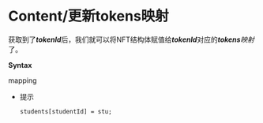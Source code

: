 # Content/**更新**tokens**映射**

获取到了***tokenId***后，我们就可以将NFT结构体赋值给***tokenId***对应的***tokens**映射*了。

**Syntax** 

mapping

- 提示
    
    ```solidity
    students[studentId] = stu;
    ```